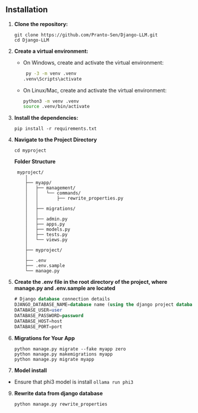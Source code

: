 ## Installation

1. **Clone the repository:**
    ```
    git clone https://github.com/Pranto-Sen/Django-LLM.git
    cd Django-LLM
    ```

2. **Create a virtual environment:**

    - On Windows, create and activate the virtual environment:
      ```bash
       py -3 -m venv .venv
      .venv\Scripts\activate
      ```

    - On Linux/Mac, create and activate the virtual environment:
      ```bash
      python3 -m venv .venv
      source .venv/bin/activate
      ```


3. **Install the dependencies:**
    ```
    pip install -r requirements.txt
    ```

4. **Navigate to the Project Directory**
    ```
    cd myproject
    ```
   **Folder Structure**

    ```
     myproject/
        │
        ├── myapp/
        │   ├── management/
        │   │   └── commands/
        │   │       ├── rewrite_properties.py
        │   │
        │   ├── migrations/
        │   │
        │   ├── admin.py
        │   ├── apps.py
        │   ├── models.py
        │   ├── tests.py
        │   └── views.py
        │
        ├── myproject/
        │ 
        ├── .env
        ├── .env.sample
        └── manage.py

    ```

6. **Create the .env file in the root directory of the project, where manage.py and .env.sample are located** 
    
      ```sql
      # Django database connection details
      DJANGO_DATABASE_NAME=database name (using the django project database name)
      DATABASE_USER=user
      DATABASE_PASSWORD=password
      DATABASE_HOST=host
      DATABASE_PORT=port      
      ```
      
7. **Migrations for Your App**
    ```
    python manage.py migrate --fake myapp zero
    python manage.py makemigrations myapp
    python manage.py migrate myapp
    ```
8. **Model install**
  - Ensure that phi3 model is install
   `ollama run phi3`

9. **Rewrite data from django database**
    ```
    python manage.py rewrite_properties
    ```
